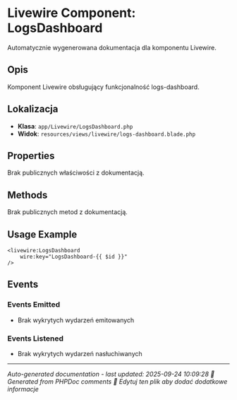 # Livewire Component: LogsDashboard

Automatycznie wygenerowana dokumentacja dla komponentu Livewire.

## Opis
Komponent Livewire obsługujący funkcjonalność logs-dashboard.

## Lokalizacja
- **Klasa**: `app/Livewire/LogsDashboard.php`
- **Widok**: `resources/views/livewire/logs-dashboard.blade.php`



## Properties
Brak publicznych właściwości z dokumentacją.

## Methods
Brak publicznych metod z dokumentacją.

## Usage Example
```blade
<livewire:LogsDashboard
    wire:key="LogsDashboard-{{ $id }}"
/>
```

## Events

### Events Emitted
- Brak wykrytych wydarzeń emitowanych

### Events Listened
- Brak wykrytych wydarzeń nasłuchiwanych

---
*Auto-generated documentation - last updated: 2025-09-24 10:09:28*
*🤖 Generated from PHPDoc comments*
*📝 Edytuj ten plik aby dodać dodatkowe informacje*